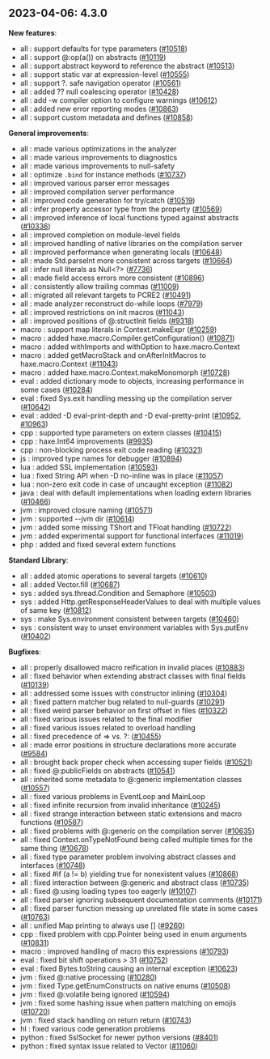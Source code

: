 
## 2023-04-06: 4.3.0

__New features__:

* all : support defaults for type parameters ([#10518](https://github.com/HaxeFoundation/haxe/issues/10518))
* all : support @:op(a()) on abstracts ([#10119](https://github.com/HaxeFoundation/haxe/issues/10119))
* all : support abstract keyword to reference the abstract ([#10513](https://github.com/HaxeFoundation/haxe/issues/10513))
* all : support static var at expression-level ([#10555](https://github.com/HaxeFoundation/haxe/issues/10555))
* all : support ?. safe navigation operator ([#10561](https://github.com/HaxeFoundation/haxe/issues/10561))
* all : added ?? null coalescing operator ([#10428](https://github.com/HaxeFoundation/haxe/issues/10428))
* all : add -w compiler option to configure warnings ([#10612](https://github.com/HaxeFoundation/haxe/issues/10612))
* all : added new error reporting modes ([#10863](https://github.com/HaxeFoundation/haxe/issues/10863))
* all : support custom metadata and defines ([#10858](https://github.com/HaxeFoundation/haxe/issues/10858))

__General improvements__:

* all : made various optimizations in the analyzer
* all : made various improvements to diagnostics
* all : made various improvements to null-safety
* all : optimize `.bind` for instance methods ([#10737](https://github.com/HaxeFoundation/haxe/issues/10737))
* all : improved various parser error messages
* all : improved compilation server performance
* all : improved code generation for try/catch ([#10519](https://github.com/HaxeFoundation/haxe/issues/10519))
* all : infer property accessor type from the property ([#10569](https://github.com/HaxeFoundation/haxe/issues/10569))
* all : improved inference of local functions typed against abstracts ([#10336](https://github.com/HaxeFoundation/haxe/issues/10336))
* all : improved completion on module-level fields
* all : improved handling of native libraries on the compilation server
* all : improved performance when generating locals ([#10648](https://github.com/HaxeFoundation/haxe/issues/10648))
* all : made Std.parseInt more consistent across targets ([#10664](https://github.com/HaxeFoundation/haxe/issues/10664))
* all : infer null literals as Null<?> ([#7736](https://github.com/HaxeFoundation/haxe/issues/7736))
* all : made field access errors more consistent ([#10896](https://github.com/HaxeFoundation/haxe/issues/10896))
* all : consistently allow trailing commas ([#11009](https://github.com/HaxeFoundation/haxe/issues/11009))
* all : migrated all relevant targets to PCRE2 ([#10491](https://github.com/HaxeFoundation/haxe/issues/10491))
* all : made analyzer reconstruct do-while loops ([#7979](https://github.com/HaxeFoundation/haxe/issues/7979))
* all : improved restrictions on init macros ([#11043](https://github.com/HaxeFoundation/haxe/issues/11043))
* all : improved positions of @:structInit fields ([#9318](https://github.com/HaxeFoundation/haxe/issues/9318))
* macro : support map literals in Context.makeExpr ([#10259](https://github.com/HaxeFoundation/haxe/issues/10259))
* macro : added haxe.macro.Compiler.getConfiguration() ([#10871](https://github.com/HaxeFoundation/haxe/issues/10871))
* macro : added withImports and withOption to haxe.macro.Context
* macro : added getMacroStack and onAfterInitMacros to haxe.macro.Context ([#11043](https://github.com/HaxeFoundation/haxe/issues/11043))
* macro : added haxe.macro.Context.makeMonomorph ([#10728](https://github.com/HaxeFoundation/haxe/issues/10728))
* eval : added dictionary mode to objects, increasing performance in some cases ([#10284](https://github.com/HaxeFoundation/haxe/issues/10284))
* eval : fixed Sys.exit handling messing up the compilation server ([#10642](https://github.com/HaxeFoundation/haxe/issues/10642))
* eval : added -D eval-print-depth and -D eval-pretty-print ([#10952](https://github.com/HaxeFoundation/haxe/issues/10952), [#10963](https://github.com/HaxeFoundation/haxe/issues/10963))
* cpp : supported type parameters on extern classes ([#10415](https://github.com/HaxeFoundation/haxe/issues/10415))
* cpp : haxe.Int64 improvements ([#9935](https://github.com/HaxeFoundation/haxe/issues/9935))
* cpp : non-blocking process exit code reading ([#10321](https://github.com/HaxeFoundation/haxe/issues/10321))
* js : improved type names for debugger ([#10894](https://github.com/HaxeFoundation/haxe/issues/10894))
* lua : added SSL implementation ([#10593](https://github.com/HaxeFoundation/haxe/issues/10593))
* lua : fixed String API when -D no-inline was in place ([#11057](https://github.com/HaxeFoundation/haxe/issues/11057))
* lua : non-zero exit code in case of uncaught exception ([#11082](https://github.com/HaxeFoundation/haxe/issues/11082))
* java : deal with default implementations when loading extern libraries ([#10466](https://github.com/HaxeFoundation/haxe/issues/10466))
* jvm : improved closure naming ([#10571](https://github.com/HaxeFoundation/haxe/issues/10571))
* jvm : supported --jvm dir ([#10614](https://github.com/HaxeFoundation/haxe/issues/10614))
* jvm : added some missing TShort and TFloat handling ([#10722](https://github.com/HaxeFoundation/haxe/issues/10722))
* jvm : added experimental support for functional interfaces ([#11019](https://github.com/HaxeFoundation/haxe/issues/11019))
* php : added and fixed several extern functions

__Standard Library__:

* all : added atomic operations to several targets ([#10610](https://github.com/HaxeFoundation/haxe/issues/10610))
* all : added Vector.fill ([#10687](https://github.com/HaxeFoundation/haxe/issues/10687))
* sys : added sys.thread.Condition and Semaphore ([#10503](https://github.com/HaxeFoundation/haxe/issues/10503))
* sys : added Http.getResponseHeaderValues to deal with multiple values of same key ([#10812](https://github.com/HaxeFoundation/haxe/issues/10812))
* sys : make Sys.environment consistent between targets ([#10460](https://github.com/HaxeFoundation/haxe/issues/10460))
* sys : consistent way to unset environment variables with Sys.putEnv ([#10402](https://github.com/HaxeFoundation/haxe/issues/10402))

__Bugfixes__:

* all : properly disallowed macro reification in invalid places ([#10883](https://github.com/HaxeFoundation/haxe/issues/10883))
* all : fixed behavior when extending abstract classes with final fields ([#10139](https://github.com/HaxeFoundation/haxe/issues/10139))
* all : addressed some issues with constructor inlining ([#10304](https://github.com/HaxeFoundation/haxe/issues/10304))
* all : fixed pattern matcher bug related to null-guards ([#10291](https://github.com/HaxeFoundation/haxe/issues/10291))
* all : fixed weird parser behavior on first offset in files ([#10322](https://github.com/HaxeFoundation/haxe/issues/10322))
* all : fixed various issues related to the final modifier
* all : fixed various issues related to overload handling
* all : fixed precedence of => vs. ?: ([#10455](https://github.com/HaxeFoundation/haxe/issues/10455))
* all : made error positions in structure declarations more accurate ([#9584](https://github.com/HaxeFoundation/haxe/issues/9584))
* all : brought back proper check when accessing super fields ([#10521](https://github.com/HaxeFoundation/haxe/issues/10521))
* all : fixed @:publicFields on abstracts ([#10541](https://github.com/HaxeFoundation/haxe/issues/10541))
* all : inherited some metadata to @:generic implementation classes ([#10557](https://github.com/HaxeFoundation/haxe/issues/10557))
* all : fixed various problems in EventLoop and MainLoop
* all : fixed infinite recursion from invalid inheritance ([#10245](https://github.com/HaxeFoundation/haxe/issues/10245))
* all : fixed strange interaction between static extensions and macro functions ([#10587](https://github.com/HaxeFoundation/haxe/issues/10587))
* all : fixed problems with @:generic on the compilation server ([#10635](https://github.com/HaxeFoundation/haxe/issues/10635))
* all : fixed Context.onTypeNotFound being called multiple times for the same thing ([#10678](https://github.com/HaxeFoundation/haxe/issues/10678))
* all : fixed type parameter problem involving abstract classes and interfaces ([#10748](https://github.com/HaxeFoundation/haxe/issues/10748))
* all : fixed #if (a != b) yielding true for nonexistent values ([#10868](https://github.com/HaxeFoundation/haxe/issues/10868))
* all : fixed interaction between @:generic and abstract class ([#10735](https://github.com/HaxeFoundation/haxe/issues/10735))
* all : fixed @:using loading types too eagerly ([#10107](https://github.com/HaxeFoundation/haxe/issues/10107))
* all : fixed parser ignoring subsequent documentation comments ([#10171](https://github.com/HaxeFoundation/haxe/issues/10171))
* all : fixed parser function messing up unrelated file state in some cases ([#10763](https://github.com/HaxeFoundation/haxe/issues/10763))
* all : unified Map printing to always use [] ([#9260](https://github.com/HaxeFoundation/haxe/issues/9260))
* cpp : fixed problem with cpp.Pointer being used in enum arguments ([#10831](https://github.com/HaxeFoundation/haxe/issues/10831))
* macro : improved handling of macro this expressions ([#10793](https://github.com/HaxeFoundation/haxe/issues/10793))
* eval : fixed bit shift operations > 31 ([#10752](https://github.com/HaxeFoundation/haxe/issues/10752))
* eval : fixed Bytes.toString causing an internal exception ([#10623](https://github.com/HaxeFoundation/haxe/issues/10623))
* jvm : fixed @:native processing ([#10280](https://github.com/HaxeFoundation/haxe/issues/10280))
* jvm : fixed Type.getEnumConstructs on native enums ([#10508](https://github.com/HaxeFoundation/haxe/issues/10508))
* jvm : fixed @:volatile being ignored ([#10594](https://github.com/HaxeFoundation/haxe/issues/10594))
* jvm : fixed some hashing issue when pattern matching on emojis ([#10720](https://github.com/HaxeFoundation/haxe/issues/10720))
* jvm : fixed stack handling on return return ([#10743](https://github.com/HaxeFoundation/haxe/issues/10743))
* hl : fixed various code generation problems
* python : fixed SslSocket for newer python versions ([#8401](https://github.com/HaxeFoundation/haxe/issues/8401))
* python : fixed syntax issue related to Vector ([#11060](https://github.com/HaxeFoundation/haxe/issues/11060))
